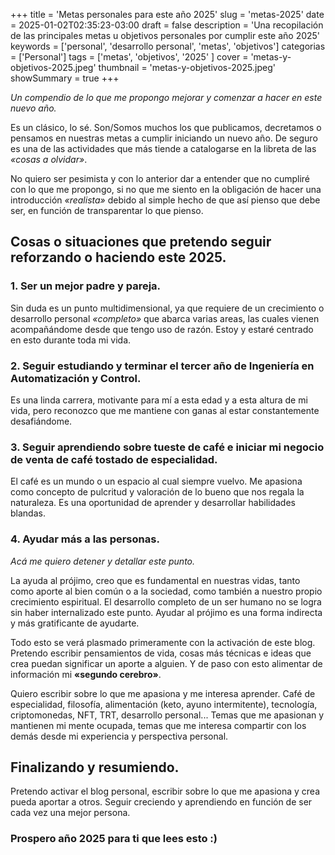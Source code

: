 +++
title = 'Metas personales para este año 2025'
slug = 'metas-2025'
date = 2025-01-02T02:35:23-03:00
draft = false
description = 'Una recopilación de las principales metas u objetivos personales por cumplir este año 2025'
keywords = ['personal', 'desarrollo personal', 'metas', 'objetivos']
categorias = ['Personal']
tags = ['metas', 'objetivos', '2025' ]
cover = 'metas-y-objetivos-2025.jpeg'
thumbnail = 'metas-y-objetivos-2025.jpeg'
showSummary = true
+++

 *Un compendio de lo que me propongo mejorar y comenzar a hacer en este nuevo año.*

Es un clásico, lo sé. Son/Somos muchos los que publicamos, decretamos o pensamos en nuestras metas a cumplir iniciando un nuevo año. De seguro es una de las actividades que más tiende a catalogarse en la libreta de las *«cosas a olvidar»*. 

No quiero ser pesimista y con lo anterior dar a entender que no cumpliré con lo que me propongo, si no que me siento en la obligación de hacer una introducción *«realista»* debido al simple hecho de que así pienso que debe ser, en función de transparentar lo que pienso.

## Cosas o situaciones que pretendo seguir reforzando o haciendo este 2025.

### 1. Ser un mejor padre y pareja.
Sin duda es un punto multidimensional, ya que requiere de un crecimiento o desarrollo personal *«completo»* que abarca varias areas, las cuales vienen acompañándome desde que tengo uso de razón. Estoy y estaré centrado en esto durante toda mi vida.

### 2. Seguir estudiando y terminar el tercer año de Ingeniería en Automatización y Control.
Es una linda carrera, motivante para mí a esta edad y a esta altura de mi vida, pero reconozco que me mantiene con ganas al estar constantemente desafiándome.

### 3. Seguir aprendiendo sobre tueste de café e iniciar mi negocio de venta de café tostado de especialidad.
El café es un mundo o un espacio al cual siempre vuelvo. Me apasiona como concepto de pulcritud y valoración de lo bueno que nos regala la naturaleza. Es una oportunidad de aprender y desarrollar habilidades blandas.

### 4. Ayudar más a las personas.
*Acá me quiero detener y detallar este punto.*

La ayuda al prójimo, creo que es fundamental en nuestras vidas, tanto como aporte al bien común o a la sociedad, como también a nuestro propio crecimiento espiritual. El desarrollo completo de un ser humano no se logra sin haber internalizado este punto. Ayudar al prójimo es una forma indirecta y más gratificante de ayudarte.

Todo esto se verá plasmado primeramente con la activación de este blog. Pretendo escribir pensamientos de vida, cosas más técnicas e ideas que crea puedan significar un aporte a alguien. Y de paso con esto alimentar de información mi **«segundo cerebro»**.

Quiero escribir sobre lo que me apasiona y me interesa aprender. Café de especialidad, filosofía, alimentación (keto, ayuno intermitente), tecnología, criptomonedas, NFT, TRT, desarrollo personal... Temas que me apasionan y mantienen mi mente ocupada, temas que me interesa compartir con los demás desde mi experiencia y perspectiva personal.

## Finalizando y resumiendo.
Pretendo activar el blog personal, escribir sobre lo que me apasiona y crea pueda aportar a otros. Seguir creciendo y aprendiendo en función de ser cada vez una mejor persona.

### Prospero año 2025 para ti que lees esto :)

